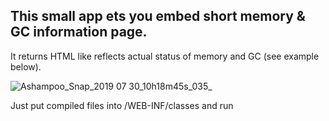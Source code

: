  ## This small app ets you embed short memory & GC information page. 
 It returns HTML like reflects actual status of memory and GC (see example below).
 
![Ashampoo_Snap_2019 07 30_10h18m45s_035_](https://user-images.githubusercontent.com/6348292/62216985-7e897900-b3b2-11e9-8938-3e447f354647.png)

Just put compiled files into /WEB-INF/classes and run
